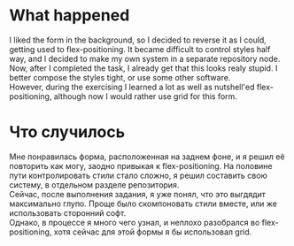 # What happened
I liked the form in the background, so I decided to reverse it as I could, getting used to flex-positioning. It became difficult to control styles half way, and I decided to make my own system in a separate repository node.  
Now, after I completed the task, I already get that this looks realy stupid. I better compose the styles tight, or use some other software.  
However, during the exercising I learned a lot as well as nutshell'ed flex-positioning, although now I would rather use grid for this form.

# Что случилось
Мне понравилась форма, расположенная на заднем фоне, и я решил её повторить как могу, заодно привыкая к flex-positioning. На половине пути контролировать стили стало сложно, я решил составить свою систему, в отдельном разделе репозитория.  
Сейчас, после выполнения задания, я уже понял, что это выгдядит максимально глупо. Проще было скомпоновать стили вместе, или же использовать сторонний софт.  
Однако, в процессе я много чего узнал, и неплохо разобрался во flex-positioning, хотя сейчас для этой формы я бы использовал grid.